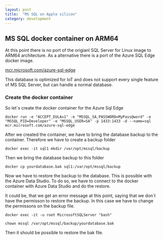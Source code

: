 ```yaml
---
layout: post
title:  "MS SQL on Apple silicon"
category: development
---
```


## MS SQL docker container on ARM64

At this point there is no port of the origianl SQL Server for Linux image to ARM64 architecture. As a alternative there is a port of the Azure SQL Edge docker image.

[mcr.microsoft.com/azure-sql-edge](https://hub.docker.com/_/microsoft-azure-sql-edge)

This database is optimized for IoT and does not support every single feature of MS SQL Server, but can handle a normal database.

### Create the docker container

So let`s create the docker container for the Azure Sql Edge

```docker
docker run -e "ACCEPT_EULA=1" -e "MSSQL_SA_PASSWORD=MyPass@word" -e "MSSQL_PID=Developer" -e "MSSQL_USER=SA" -p 1433:1433 -d --name=sql mcr.microsoft.com/azure-sql-edge
```

After we created the container, we have to bring the database backup to the container. Therefore we have to create a backup folder

```docker
docker exec -it sql1 mkdir /var/opt/mssql/backup
```

Then we bring the database backup to this folder

```docker
docker cp yourdatabase.bak sql1:/var/opt/mssql/backup
```

Now we have to restore the backup to the database. This is possible with the Azure Data Studio. To do so, we have to connect to the docker container with Azure Data Studio and do the restore.

It could be, that we get an error message at this point, saying that we don`t have the permisson to restore the backup. In this case we have to change the permissons on the backup file.

```docker
docker exec -it -u root MicrosoftSQLServer "bash"
```

```docker
chown mssql /var/opt/mssql/backup/yourdatabase.bak
```

Then it should be possible to restore the bak file.